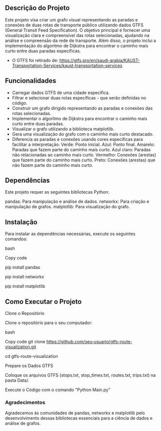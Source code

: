 ## Descrição do Projeto

Este projeto visa criar um grafo visual representando as paradas e conexões de duas rotas de transporte público utilizando dados GTFS (General Transit Feed Specification). O objetivo principal é fornecer uma visualização clara e compreensível das rotas selecionadas, ajudando na análise e compreensão da rede de transporte. Além disso, o projeto inclui a implementação do algoritmo de Dijkstra para encontrar o caminho mais curto entre duas paradas específicas.
- O GTFS foi retirado de: https://gtfs.pro/en/saudi-arabia/KAUST-Transportation-Services/kaust-transportation-services

## Funcionalidades

- Carregar dados GTFS de uma cidade específica.
- Filtrar e selecionar duas rotas específicas - que serão definidas no código.
- Construir um grafo dirigido representando as paradas e conexões das rotas selecionadas.
- Implementar o algoritmo de Dijkstra para encontrar o caminho mais curto entre duas paradas.
- Visualizar o grafo utilizando a biblioteca matplotlib.
- Gera uma visualização do grafo com o caminho mais curto destacado.
- Diferencia as paradas e conexões usando cores específicas para facilitar a interpretação:
    Verde: Ponto inicial.
    Azul: Ponto final.
    Amarelo: Paradas que fazem parte do caminho mais curto.
    Azul claro: Paradas não relacionadas ao caminho mais curto.
    Vermelho: Conexões (arestas) que fazem parte do caminho mais curto.
    Preto: Conexões (arestas) que não fazem parte do caminho mais curto.
  
## Dependências

Este projeto requer as seguintes bibliotecas Python:

pandas: Para manipulação e análise de dados.
networkx: Para criação e manipulação de grafos.
matplotlib: Para visualização do grafo.

## Instalação

Para instalar as dependências necessárias, execute os seguintes comandos:

bash

Copy code

pip install pandas

pip install networkx

pip install matplotlib

## Como Executar o Projeto
Clone o Repositório

Clone o repositório para o seu computador:

bash

Copy code
git clone https://github.com/seu-usuario/gtfs-route-visualization.git

cd gtfs-route-visualization

Prepare os Dados GTFS

Coloque os arquivos GTFS (stops.txt, stop_times.txt, routes.txt, trips.txt) na pasta Data/.

Execute o Código com o comando "Python Main.py"  

### Agradecimentos
Agradecemos às comunidades de pandas, networkx e matplotlib pelo desenvolvimento dessas bibliotecas essenciais para a ciência de dados e análise de grafos.


